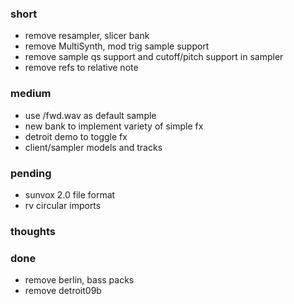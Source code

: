 ### short

- remove resampler, slicer bank
- remove MultiSynth, mod trig sample support
- remove sample qs support and cutoff/pitch support in sampler
- remove refs to relative note

### medium

- use /fwd.wav as default sample
- new bank to implement variety of simple fx
- detroit demo to toggle fx
- client/sampler models and tracks

### pending

- sunvox 2.0 file format
- rv circular imports

### thoughts

### done

- remove berlin, bass packs
- remove detroit09b


